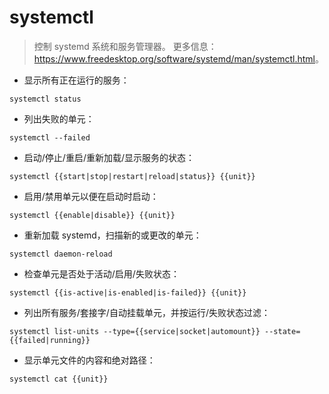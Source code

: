 # systemctl

> 控制 systemd 系统和服务管理器。
> 更多信息：<https://www.freedesktop.org/software/systemd/man/systemctl.html>。

- 显示所有正在运行的服务：

`systemctl status`

- 列出失败的单元：

`systemctl --failed`

- 启动/停止/重启/重新加载/显示服务的状态：

`systemctl {{start|stop|restart|reload|status}} {{unit}}`

- 启用/禁用单元以便在启动时启动：

`systemctl {{enable|disable}} {{unit}}`

- 重新加载 systemd，扫描新的或更改的单元：

`systemctl daemon-reload`

- 检查单元是否处于活动/启用/失败状态：

`systemctl {{is-active|is-enabled|is-failed}} {{unit}}`

- 列出所有服务/套接字/自动挂载单元，并按运行/失败状态过滤：

`systemctl list-units --type={{service|socket|automount}} --state={{failed|running}}`

- 显示单元文件的内容和绝对路径：

`systemctl cat {{unit}}`